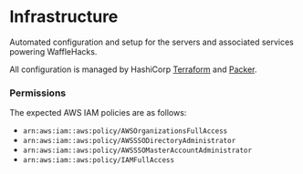 # Infrastructure

Automated configuration and setup for the servers and associated services powering WaffleHacks.

All configuration is managed by HashiCorp [Terraform](https://terraform.io) and [Packer](https://packer.io).


### Permissions

The expected AWS IAM policies are as follows:

- `arn:aws:iam::aws:policy/AWSOrganizationsFullAccess`
- `arn:aws:iam::aws:policy/AWSSSODirectoryAdministrator`
- `arn:aws:iam::aws:policy/AWSSSOMasterAccountAdministrator`
- `arn:aws:iam::aws:policy/IAMFullAccess`
